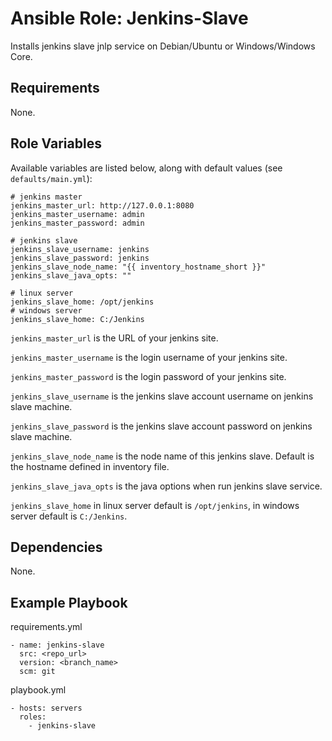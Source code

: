 # Ansible Role: Jenkins-Slave

Installs jenkins slave jnlp service on Debian/Ubuntu or Windows/Windows Core.

## Requirements

None.

## Role Variables

Available variables are listed below, along with default values (see `defaults/main.yml`):

```
# jenkins master
jenkins_master_url: http://127.0.0.1:8080
jenkins_master_username: admin
jenkins_master_password: admin

# jenkins slave
jenkins_slave_username: jenkins
jenkins_slave_password: jenkins
jenkins_slave_node_name: "{{ inventory_hostname_short }}"
jenkins_slave_java_opts: ""

# linux server
jenkins_slave_home: /opt/jenkins
# windows server
jenkins_slave_home: C:/Jenkins
```

`jenkins_master_url` is the URL of your jenkins site.

`jenkins_master_username` is the login username of your jenkins site.

`jenkins_master_password` is the login password of your jenkins site.

`jenkins_slave_username` is the jenkins slave account username on jenkins slave machine.

`jenkins_slave_password` is the jenkins slave account password on jenkins slave machine.

`jenkins_slave_node_name` is the node name of this jenkins slave. Default is the hostname defined in inventory file.

`jenkins_slave_java_opts` is the java options when run jenkins slave service.

`jenkins_slave_home` in linux server default is `/opt/jenkins`, in windows server default is `C:/Jenkins`.

## Dependencies

None.

## Example Playbook

requirements.yml
```
- name: jenkins-slave
  src: <repo_url>
  version: <branch_name>
  scm: git
```

playbook.yml
```
- hosts: servers
  roles:
    - jenkins-slave
```